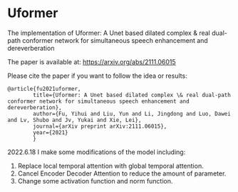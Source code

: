 # Uformer
The implementation of Uformer: A Unet based dilated complex &amp; real dual-path conformer network for simultaneous speech enhancement and dereverberation

The paper is available at: https://arxiv.org/abs/2111.06015

Please cite the paper if you want to follow the idea or results:

    @article{fu2021uformer,
            title={Uformer: A Unet based dilated complex \& real dual-path conformer network for simultaneous speech enhancement and dereverberation},
            author={Fu, Yihui and Liu, Yun and Li, Jingdong and Luo, Dawei and Lv, Shubo and Jv, Yukai and Xie, Lei},
            journal={arXiv preprint arXiv:2111.06015},
            year={2021}
            }

2022.6.18
I make some modifications of the model including:
1. Replace local temporal attention with global temporal attention.
2. Cancel Encoder Decoder Attention to reduce the amount of parameter.
3. Change some activation function and norm function.
